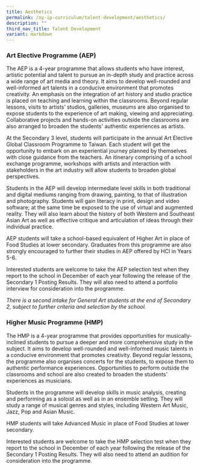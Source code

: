 ```yaml
---
title: Aesthetics
permalink: /ny-ip-curriculum/talent-development/aesthetics/
description: ""
third_nav_title: Talent Development
variant: markdown
---
```

### Art Elective Programme (AEP)


The AEP is a 4-year programme that allows students who have interest, artistic potential and talent to pursue an in-depth study and practice across a wide range of art media and theory. It aims to develop well-rounded and well-informed art talents in a conducive environment that promotes creativity. An emphasis on the integration of art history and studio practice is placed on teaching and learning within the classrooms. Beyond regular lessons, visits to artists’ studios, galleries, museums are also organised to expose students to the experience of art making, viewing and appreciating. Collaborative projects and hands-on activities outside the classrooms are also arranged to broaden the students' authentic experiences as artists.

At the Secondary 3 level, students will participate in the annual Art Elective Global Classroom Programme to Taiwan. Each student will get the opportunity to embark on an experiential journey planned by themselves with close guidance from the teachers. An itinerary comprising of a school exchange programme, workshops with artists and interaction with stakeholders in the art industry will allow students to broaden global perspectives.

Students in the AEP will develop intermediate level skills in both traditional and digital mediums ranging from drawing, painting, to that of illustration and photography. Students will gain literacy in print, design and video software; at the same time be exposed to the use of virtual and augmented reality. They will also learn about the history of both Western and Southeast Asian Art as well as effective critique and articulation of ideas through their individual practice.

AEP students will take a school-based equivalent of Higher Art in place of Food Studies at lower secondary. Graduates from this programme are also strongly encouraged to further their studies in AEP offered by HCI in Years 5-6.

Interested students are welcome to take the AEP selection test when they report to the school in December of each year following the release of the Secondary 1 Posting Results. They will also need to attend a portfolio interview for consideration into the programme.

_There is a second intake for General Art students at the end of Secondary 2, subject to further criteria and selection by the school._



### Higher Music Programme (HMP)


The HMP is a 4-year programme that provides opportunities for musically-inclined students to pursue a deeper and more comprehensive study in the subject. It aims to develop well-rounded and well-informed music talents in a conducive environment that promotes creativity. Beyond regular lessons, the programme also organises concerts for the students, to expose them to authentic performance experiences. Opportunities to perform outside the classrooms and school are also created to broaden the students' experiences as musicians.

Students in the programme will develop skills in music analysis, creating and performing as a soloist as well as in an ensemble setting. They will study a range of musical genres and styles, including Western Art Music, Jazz, Pop and Asian Music.

HMP students will take Advanced Music in place of Food Studies at lower secondary.

Interested students are welcome to take the HMP selection test when they report to the school in December of each year following the release of the Secondary 1 Posting Results. They will also need to attend an audition for consideration into the programme.